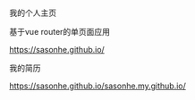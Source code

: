 # 
我的个人主页

基于vue router的单页面应用

https://sasonhe.github.io/

我的简历

https://sasonhe.github.io/sasonhe.my.github.io/
